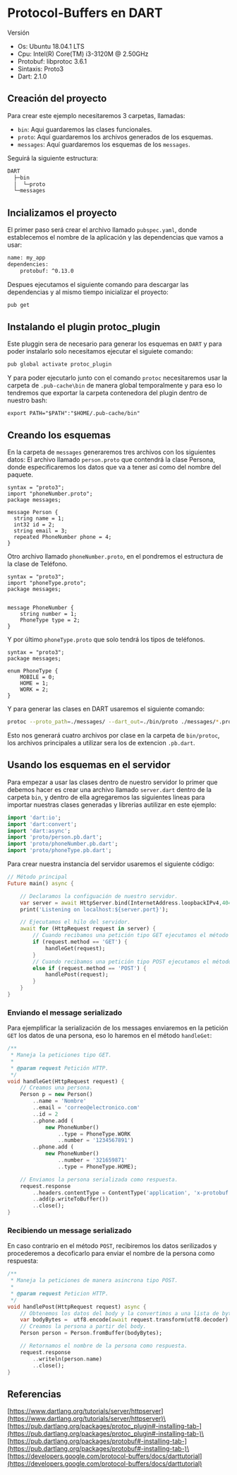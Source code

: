 # Protocol-Buffers en DART

Versión

* Os: Ubuntu 18.04.1 LTS
* Cpu: Intel(R) Core(TM) i3-3120M @ 2.50GHz
* Protobuf: libprotoc 3.6.1
* Sintaxis: Proto3
* Dart: 2.1.0

## Creación del proyecto

Para crear este ejemplo necesitaremos 3 carpetas, llamadas:  

* `bin`: Aqui guardaremos las clases funcionales.
* `proto`: Aquí guardaremos los archivos generados de los esquemas.
* `messages`: Aquí guardaremos los esquemas de los `messages`.

Seguirá la siguiente estructura:

```bash
DART
  ├─bin
  │  └─proto
  └─messages
```

## Incializamos el proyecto

El primer paso será crear el archivo llamado `pubspec.yaml`, donde establecemos el nombre de la aplicación y las dependencias que vamos a usar:

```bash
name: my_app
dependencies:
    protobuf: ^0.13.0
```

Despues ejecutamos el siguiente comando para descargar las dependencias y al mismo tiempo inicializar el proyecto:

```bash
pub get
```

## Instalando el plugin protoc_plugin

Este pluggin sera de necesario para generar los esquemas en `DART` y para poder instalarlo solo necesitamos ejecutar el siguiete comando:

```bash
pub global activate protoc_plugin
```

Y para poder ejecutarlo junto con el comando `protoc` necesitaremos usar la carpeta de `.pub-cache\bin` de manera global temporalmente y para eso lo tendremos que exportar la carpeta contenedora del plugin dentro de nuestro bash:

```bas
export PATH="$PATH":"$HOME/.pub-cache/bin"
```

## Creando los esquemas

En la carpeta de `messages` generaremos tres archivos con los siguientes datos:
El archivo llamado `person.proto` que contendrá la clase Persona, donde especificaremos los datos que va a tener así como del nombre del paquete.

```bas
syntax = "proto3";
import "phoneNumber.proto";
package messages;

message Person {
  string name = 1;
  int32 id = 2;
  string email = 3;
  repeated PhoneNumber phone = 4;
}
```

Otro archivo llamado `phoneNumber.proto`, en el pondremos el estructura de la clase de Teléfono.

```bas
syntax = "proto3";
import "phoneType.proto";
package messages;


message PhoneNumber {
    string number = 1;
    PhoneType type = 2;
}
```

Y por último `phoneType.proto` que solo tendrá los tipos de teléfonos.

```bas
syntax = "proto3";
package messages;

enum PhoneType {
    MOBILE = 0;
    HOME = 1;
    WORK = 2;
}
```

Y para generar las clases en DART usaremos el siguiente comando:

```bash
protoc --proto_path=./messages/ --dart_out=./bin/proto ./messages/*.proto
```

Esto nos generará cuatro archivos por clase en la carpeta de `bin/protoc`, los archivos principales a utilizar sera los de extencion `.pb.dart`.

## Usando los esquemas en el servidor

Para empezar a usar las clases dentro de nuestro servidor lo primer que debemos hacer es crear una archivo llamado `server.dart` dentro de la carpeta `bin`, y dentro de ella agregaremos las siguientes lineas para importar nuestras clases generadas y librerias autilizar en este ejemplo:

```dart
import 'dart:io';
import 'dart:convert';
import 'dart:async';
import 'proto/person.pb.dart';
import 'proto/phoneNumber.pb.dart';
import 'proto/phoneType.pb.dart';
```

Para crear nuestra instancia del servidor usaremos el siguiente código:

```dart
// Método principal
Future main() async {

    // Declaramos la configuación de nuestro servidor.
    var server = await HttpServer.bind(InternetAddress.loopbackIPv4,4040,);
    print('Listening on localhost:${server.port}');

    // Ejecutamos el hilo del servidor.
    await for (HttpRequest request in server) {
        // Cuando recibamos una petición tipo GET ejecutamos el método `handleGet`
        if (request.method == 'GET') {
            handleGet(request);
        }
        // Cuando recibamos una petición tipo POST ejecutamos el método `handlePost`
        else if (request.method == 'POST') {
            handlePost(request);
        }
    }
}
```

### Enviando el message serializado

Para ejemplificar la serialización de los messages enviaremos en la petición `GET` los datos de una persona, eso lo haremos en el método `handleGet`:

```dart
/**
 * Maneja la peticiones tipo GET.
 *
 * @param request Petición HTTP.
 */
void handleGet(HttpRequest request) {
    // Creamos una persona.
    Person p = new Person()
        ..name = 'Nombre'
        ..email = 'correo@electronico.com'
        ..id = 2
        ..phone.add (
            new PhoneNumber()
                ..type = PhoneType.WORK
                ..number = '1234567891')
        ..phone.add (
            new PhoneNumber()
                ..number = '321659871'
                ..type = PhoneType.HOME);

    // Enviamos la persona serializada como respuesta.
    request.response
        ..headers.contentType = ContentType('application', 'x-protobuf')
        ..add(p.writeToBuffer())
        ..close();
}
```

### Recibiendo un message serializado

En caso contrario en el método `POST`, recibiremos los datos serilizados y procederemos a decoficarlo para enviar el nombre de la persona como respuesta:

```dart
/**
 * Maneja la peticiones de manera asincrona tipo POST.
 *
 * @param request Peticion HTTP.
 */
void handlePost(HttpRequest request) async {
    // Obtenemos los datos del body y la convertimos a una lista de bytes.
    var bodyBytes =  utf8.encode(await request.transform(utf8.decoder).join());
    // Creamos la persona a partir del body.
    Person person = Person.fromBuffer(bodyBytes);

    // Retornamos el nombre de la persona como respuesta.
    request.response
        ..writeln(person.name)
        ..close();
}
```

## Referencias

[https://www.dartlang.org/tutorials/server/httpserver](https://www.dartlang.org/tutorials/server/httpserver)\
[https://pub.dartlang.org/packages/protoc_plugin#-installing-tab-](https://pub.dartlang.org/packages/protoc_plugin#-installing-tab-)\
[https://pub.dartlang.org/packages/protobuf#-installing-tab-](https://pub.dartlang.org/packages/protobuf#-installing-tab-)\
[https://developers.google.com/protocol-buffers/docs/darttutorial](https://developers.google.com/protocol-buffers/docs/darttutorial)
